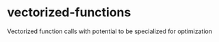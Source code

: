 # vectorized-functions

Vectorized function calls with potential to be specialized for optimization
